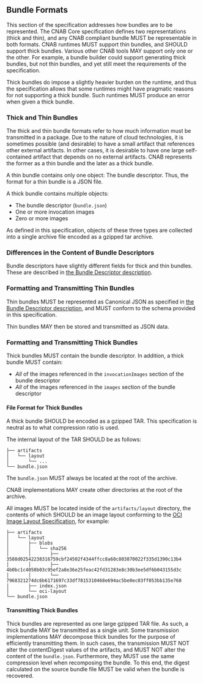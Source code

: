 ## Bundle Formats

This section of the specification addresses how bundles are to be represented. The CNAB Core specification defines two representations (thick and thin), and any CNAB compliant bundle MUST be representable in both formats. CNAB runtimes MUST support thin bundles, and SHOULD support thick bundles. Various other CNAB tools MAY support only one or the other. For example, a bundle builder could support generating thick bundles, but not thin bundles, and yet still meet the requirements of the specification.

Thick bundles do impose a slightly heavier burden on the runtime, and thus the specification allows that some runtimes might have pragmatic reasons for not supporting a thick bundle. Such runtimes MUST produce an error when given a thick bundle.

### Thick and Thin Bundles

The thick and thin bundle formats refer to how much information must be transmitted in a package. Due to the nature of cloud technologies, it is sometimes possible (and desirable) to have a small artifact that references other external artifacts. In other cases, it is desirable to have one large self-contained artifact that depends on no external artifacts. CNAB represents the former as a thin bundle and the later as a thick bundle.

A thin bundle contains only one object: The bundle descriptor. Thus, the format for a thin bundle is a JSON file.

A thick bundle contains multiple objects:

- The bundle descriptor (`bundle.json`)
- One or more invocation images
- Zero or more images

As defined in this specification, objects of these three types are collected into a single archive file encoded as a gzipped tar archive.

### Differences in the Content of Bundle Descriptors

Bundle descriptors have slightly different fields for thick and thin bundles. These are described in [the Bundle Descriptor description](101-bundle-json.md).

### Formatting and Transmitting Thin Bundles

Thin bundles MUST be represented as Canonical JSON as specified in [the Bundle Descriptor description](101-bundle-json.md), and MUST conform to the schema provided in this specification.

Thin bundles MAY then be stored and transmitted as JSON data.

### Formatting and Transmitting Thick Bundles

Thick bundles MUST contain the bundle descriptor. In addition, a thick bundle MUST contain:

- _All_ of the images referenced in the `invocationImages` section of the bundle descriptor
- _All_ of the images referenced in the `images` section of the bundle descriptor

#### File Format for Thick Bundles

A thick bundle SHOULD be encoded as a gzipped TAR. This specification is neutral as to what compression ratio is used.

The internal layout of the TAR SHOULD be as follows:
```
├── artifacts
│   └── layout
│       └── ...
└── bundle.json
```

The `bundle.json` MUST always be located at the root of the archive.

CNAB implementations MAY create other directories at the root of the archive.

All images MUST be located inside of the `artifacts/layout` directory, the contents of which SHOULD be an image layout conforming to the [OCI Image Layout Specification](https://github.com/opencontainers/image-spec/blob/master/image-layout.md), for example:
```
├── artifacts
│   └── layout
│       ├── blobs
│       │   └── sha256
│       │       ├── 3588d02542238316759cbf24502f4344ffcc8a60c803870022f335d1390c13b4
│       │       ├── 4b0bc1c4050b03c95ef2a8e36e25feac42fd31283e8c30b3ee5df6b043155d3c
│       │       └── 7968321274dc6b6171697c33df7815310468e694ac5be0ec03ff053bb135e768
│       ├── index.json
│       └── oci-layout
└── bundle.json
```


#### Transmitting Thick Bundles

Thick bundles are represented as one large gzipped TAR file. As such, a thick bundle MAY be transmitted as a single unit. Some transmission implementations MAY decompose thick bundles for the purpose of efficiently transmitting them. In such cases, the transmission MUST NOT alter the contentDigest values of the artifacts, and MUST NOT alter the content of the `bundle.json`. Furthermore, they MUST use the same compression level when recomposing the bundle. To this end, the digest calculated on the source bundle file MUST be valid when the bundle is recovered.
